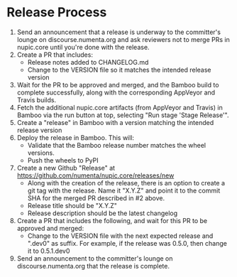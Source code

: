 # Release Process

1. Send an announcement that a release is underway to the committer's lounge on
discourse.numenta.org and ask reviewers not to merge PRs in nupic.core until
you're done with the release.
2. Create a PR that includes:
    - Release notes added to CHANGELOG.md
    - Change to the VERSION file so it matches the intended release version
3. Wait for the PR to be approved and merged, and the Bamboo build to complete
successfully, along with the corresponding AppVeyor and Travis builds.
4. Fetch the additional nupic.core artifacts (from AppVeyor and Travis) in Bamboo via the
run button at top, selecting "Run stage 'Stage Release'".
5. Create a "release" in Bamboo with a version matching the intended release
version
6. Deploy the release in Bamboo. This will:
    - Validate that the Bamboo release number matches the wheel versions.
    - Push the wheels to PyPI
7. Create a new Github "Release" at https://github.com/numenta/nupic.core/releases/new
    - Along with the creation of the release, there is an option to create a git tag with the release. Name it "X.Y.Z" and point it to the commit SHA for the merged PR described in #2 above.
    - Release title should be "X.Y.Z"
    - Release description should be the latest changelog
8. Create a PR that includes the following, and wait for this PR to be approved and merged:
    - Change to the VERSION file with the next expected release and ".dev0" as suffix. For example, if the release was 0.5.0, then change it to 0.5.1.dev0
9. Send an announcement to the committer's lounge on discourse.numenta.org that the release is complete.